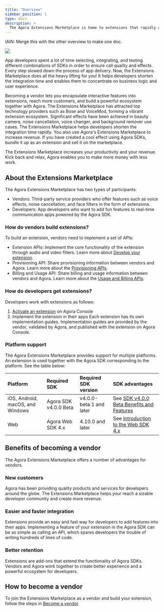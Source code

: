 ```yaml
---
title: "Overview"
sidebar_position: 1
type: docs
description: >
  The Agora Extensions Marketplace is home to extensions that rapidly add functionality on top of Agora SDKs.
---
```


IAIN: Merge this with the other overview to make one doc.

![](https://web-cdn.agora.io/docs-files/1630490510563)

App developers spent a lot of time selecting, integrating, and testing different combinations of SDKs in order to ensure call quality and effects. Every step slowed down the process of app delivery. Now, the Extensions Marketplace does all the heavy lifting for you! It helps developers shorten the integration time and enables them to concentrate on business logic and user experience.

Becoming a vendor lets you encapsulate interactive features into extensions, reach more customers, and build a powerful ecosystem together with Agora. The Extensions Marketplace has attracted top technology providers such as Bose and VoiceMod, forming a vibrant extension ecosystem. Significant effects have been achieved in beauty camera, noise cancellation, voice changer, and background remover use cases. The Extensions Marketplace helps developers shorten the integration time rapidly. You also use Agora's Extensions Marketplace to increase revenue. If you have created a cool effect using Agora SDKs, bundle it up as an extension and sell it on the marketplace.

The Extensions Marketplace increases your productivity and your revenue. Kick back and relax, Agora enables you to make more money with less work.


## About the Extensions Marketplace

The Agora Extensions Marketplace has two types of participants:

- Vendors: Third-party service providers who offer features such as voice effects, noise cancellation, and face filters in the form of extensions.
- Developers: App developers who want to add fun features to real-time communication apps powered by the Agora SDK.

### How do vendors build extensions?

To build an extension, vendors need to implement a set of APIs:

- Extension APIs: Implement the core functionality of the extension through audio and video filters. Learn more about [Develop your extension](./vendor_join#step-2-develop-your-extension).
- Provisioning API: Share provisioning information between vendors and Agora. Learn more about the [Provisioning APIs](./provisioning).
- Billing and Usage API: Share billing and usage information between vendors and Agora. Learn more about the [Usage and Billing APIs](./usage).

### How do developers get extensions?

Developers work with extensions as follows:
1. [Activate an extension](https://docs.agora.io/en/extension_customer/get_extension?platform=All%20Platforms) on Agora Console
2. Implement the extension in their apps
	Each extension has its own implementation guides. Implementation guides are provided by the vendor, validated by Agora, and published with the extension on Agora Console.

### Platform support

The Agora Extensions Marketplace provides support for multiple platforms. An extension is used together with the Agora SDK corresponding to the platform. See the table below:

| Platform                                         | Required SDK           | Required SDK version          | SDK advantages                                            |
| :-------------------------------------------- | :----------------------- | :--------------------- | :----------------------------------------------------------- |
| iOS, Android, macOS, and Windows | Agora SDK v4.0.0 Beta | v4.0.0-beta.1 and later | See [SDK v4.0.0 Beta Benefits and Features](https://docs.agora.io/en/video-call-4.x-beta/product_video_ng?platform=Android) |
| Web                                           | Agora Web SDK 4.x        | 4.10.0 and later          | See [Introduction to the Web SDK 4.x](https://docs.agora.io/en/Video/migration_guide_web_ng?platform=Web) |

## Benefits of becoming a vendor

The Agora Extensions Marketplace offers a number of advantages for vendors.

### New customers

Agora has been providing quality products and services for developers around the globe. The Extensions Marketplace helps your reach a sizable developer community and create more revenue.

### Easier and faster integration

Extensions provide an easy and fast way for developers to add features into their apps. Implementing a feature of your extension in the Agora SDK can be as simple as calling an API, which spares developers the trouble of writing hundreds of lines of code.

### Better retention

Extensions are add-ons that extend the functionality of Agora SDKs. Vendors and Agora work together to create better experience and a powerful ecosystem for developers.

## How to become a vendor

To join the Extensions Marketplace as a vendor and build your extension, follow the steps in [Become a vendor](./vendor_join).